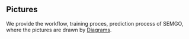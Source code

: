 ## Pictures
We provide the workflow, training proces, prediction process of SEMGO, where the pictures are drawn by [Diagrams](https://www.diagrams.net/).
